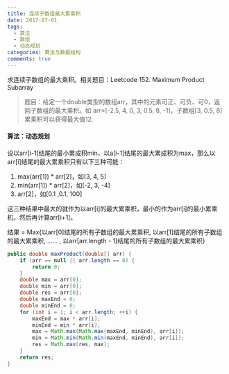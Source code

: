 ```yaml
---
title: 连续子数组最大累乘积
date: 2017-07-01
tags: 
  - 算法
  - 数组
  - 动态规划
categories: 算法与数据结构
comments: true
---
```

求连续子数组的最大乘积。相关题目：Leetcode 152. Maximum Product Subarray

<!-- more -->

> 题目：给定一个double类型的数组arr，其中的元素可正、可负、可0，返回子数组的最大乘积。如 arr=[-2.5, 4, 0, 3, 0.5, 8, -1]，子数组[3, 0.5, 8]累乘积可以获得最大值12.



#### 算法：动态规划

设以arr[i-1]结尾的最小累成积min，以a[i-1]结尾的最大累成积为max，那么以arr[i]结尾的最大累乘积只有以下三种可能：

1. max(arr[1]) * arr[2]，如[3, 4, 5]
2. min(arr[1]) * arr[2]，如[-2, 3, -4]
3. arr[2]，如[0.1 ,0.1, 100]

这三种结果中最大的就作为以arr[i]的最大累乘积，最小的作为arr[i]的最小累乘机，然后再计算arr[i+1]。

结果 = Max{以arr[0]结尾的所有子数组的最大累乘积, 以arr[1]结尾的所有子数组的最大累乘积, ...... , 以arr[arr.length - 1]结尾的所有子数组的最大累乘积}

```java
public double maxProduct(double[] arr) {
    if (arr == null || arr.length == 0) {
        return 0;
    }
    double max = arr[0];
    double min = arr[0];
    double res = arr[0];
    double maxEnd = 0;
    double minEnd = 0;
    for (int i = 1; i < arr.length; ++i) {
        maxEnd = max * arr[i];
        minEnd = min * arr[i];
        max = Math.max(Math.max(maxEnd, minEnd), arr[i]);
        min = Math.min(Math.min(maxEnd, minEnd), arr[i]);
        res = Math.max(res, max);
    }
    return res;
}
```




